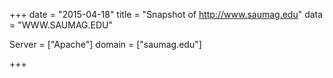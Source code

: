 
+++
date = "2015-04-18"
title = "Snapshot of http://www.saumag.edu"
data = "WWW.SAUMAG.EDU"

Server = ["Apache"]
domain = ["saumag.edu"]


+++
#
